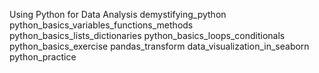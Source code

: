 Using Python for Data Analysis
demystifying_python 
python_basics_variables_functions_methods
python_basics_lists_dictionaries 
python_basics_loops_conditionals 
python_basics_exercise 
pandas_transform 
data_visualization_in_seaborn 
python_practice
